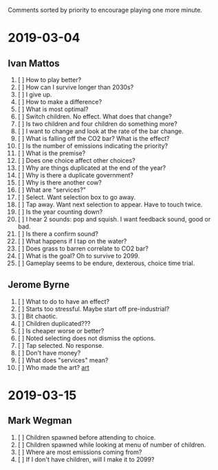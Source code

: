 Comments sorted by priority to encourage playing one more minute.

# 2019-03-04

## Ivan Mattos

1. [ ] How to play better?
1. [ ] How can I survive longer than 2030s?
1. [ ] I give up.
1. [ ] How to make a difference?
1. [ ] What is most optimal?
1. [ ] Switch children. No effect. What does that change?
1. [ ] Is two children and four children do something more?
1. [ ] I want to change and look at the rate of the bar change.
1. [ ] What is falling off the CO2 bar? What is the effect?
1. [ ] Is the number of emissions indicating the priority?
1. [ ] What is the premise?
1. [ ] Does one choice affect other choices?
1. [ ] Why are things duplicated at the end of the year?
1. [ ] Why is there a duplicate government?
1. [ ] Why is there another cow?
1. [ ] What are "services?"
1. [ ] Select. Want selection box to go away.
1. [ ] Tap away. Want next selection to appear. Have to touch twice.
1. [ ] Is the year counting down?
1. [ ] I hear 2 sounds: pop and squish. I want feedback sound, good or bad.
1. [ ] Is there a confirm sound?
1. [ ] What happens if I tap on the water?
1. [ ] Does grass to barren correlate to CO2 bar?
1. [ ] What is the goal? Oh to survive to 2099.
1. [ ] Gameplay seems to be endure, dexterous, choice time trial.

## Jerome Byrne

1. [ ] What to do to have an effect?
1. [ ] Starts too stressful. Maybe start off pre-industrial?
1. [ ] Bit chaotic.
1. [ ] Children duplicated???
1. [ ] Is cheaper worse or better?
1. [ ] Noted selecting does not dismiss the options.
1. [ ] Tap selected. No response.
1. [ ] Don't have money?
1. [ ] What does "services" mean?
1. [ ] Who made the art? [art](art.md)

# 2019-03-15

## Mark Wegman

1. [ ] Children spawned before attending to choice.
1. [ ] Children spawned while looking at menu of number of children.
1. [ ] Where are most emissions coming from?
1. [ ] If I don't have children, will I make it to 2099?
